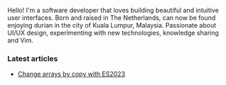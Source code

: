 Hello! I'm a software developer that loves building beautiful and intuitive user interfaces. Born and raised in The Netherlands, can now be found enjoying durian in the city of Kuala Lumpur, Malaysia. Passionate about UI/UX design, experimenting with new technologies, knowledge sharing and Vim.



### Latest articles
- [Change arrays by copy with ES2023](https://www.hendriklammers.com/articles/change-array-by-copy-with-es2023)
